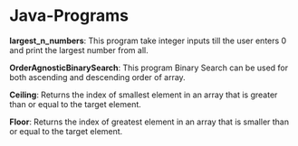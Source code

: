 # Java-Programs

**largest_n_numbers**:
     This program take integer inputs till the user enters 0 and print the largest number from all.

**OrderAgnosticBinarySearch**:
     This program Binary Search can be used for both ascending and descending order of array.
     
**Ceiling**:
     Returns the index of smallest element in an array that is greater than or equal to the target element.

**Floor**:
     Returns the index of greatest element in an array that is smaller than or equal to the target element.

